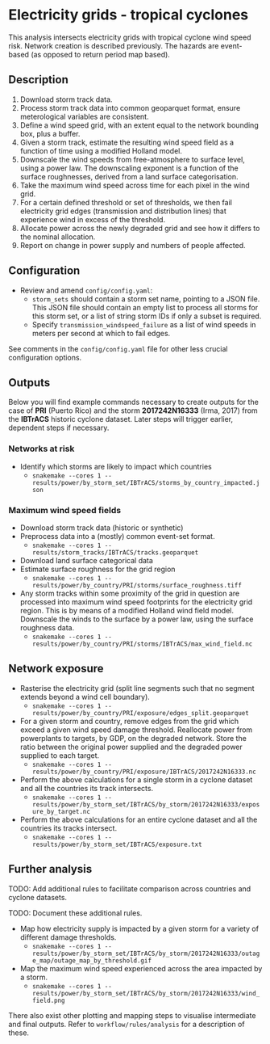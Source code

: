 # Electricity grids - tropical cyclones

This analysis intersects electricity grids with tropical cyclone wind speed
risk. Network creation is described previously. The hazards are event-based (as
opposed to return period map based).

## Description

1. Download storm track data.
1. Process storm track data into common geoparquet format, ensure meterological variables are consistent.
1. Define a wind speed grid, with an extent equal to the network bounding box, plus a buffer.
1. Given a storm track, estimate the resulting wind speed field as a function of time using a modified Holland model.
1. Downscale the wind speeds from free-atmosphere to surface level, using a power law. The downscaling exponent is a function of the surface roughnesses, derived from a land surface categorisation.
1. Take the maximum wind speed across time for each pixel in the wind grid.
1. For a certain defined threshold or set of thresholds, we then fail electricity grid edges (transmission and distribution lines) that experience
wind in excess of the threshold.
1. Allocate power across the newly degraded grid and see how it differs to the nominal allocation.
1. Report on change in power supply and numbers of people affected.

## Configuration

- Review and amend `config/config.yaml`:
    - `storm_sets` should contain a storm set name, pointing to a JSON file.
      This JSON file should contain an empty list to process all storms for
      this storm set, or a list of string storm IDs if only a subset is
      required.
    - Specify `transmission_windspeed_failure` as a list of wind speeds in
      meters per second at which to fail edges.

See comments in the `config/config.yaml` file for other less crucial
configuration options.

## Outputs

Below you will find example commands necessary to create outputs for the case of
__PRI__ (Puerto Rico) and the storm __2017242N16333__ (Irma, 2017) from the
__IBTrACS__ historic cyclone dataset. Later steps will trigger earlier,
dependent steps if necessary.

### Networks at risk
- Identify which storms are likely to impact which countries
    - `snakemake --cores 1 -- results/power/by_storm_set/IBTrACS/storms_by_country_impacted.json`

### Maximum wind speed fields
- Download storm track data (historic or synthetic)
- Preprocess data into a (mostly) common event-set format.
    - `snakemake --cores 1 -- results/storm_tracks/IBTrACS/tracks.geoparquet`
- Download land surface categorical data
- Estimate surface roughness for the grid region
    - `snakemake --cores 1 -- results/power/by_country/PRI/storms/surface_roughness.tiff`
- Any storm tracks within some proximity of the grid in question are processed into maximum wind speed footprints for the electricity grid region. This is by means of a modified Holland wind field model. Downscale the winds to the surface by a power law, using the surface roughness data.
    - `snakemake --cores 1 -- results/power/by_country/PRI/storms/IBTrACS/max_wind_field.nc`

## Network exposure
- Rasterise the electricity grid (split line segments such that no segment extends beyond a wind cell boundary).
    - `snakemake --cores 1 -- results/power/by_country/PRI/exposure/edges_split.geoparquet`
- For a given storm and country, remove edges from the grid which exceed a given wind speed damage threshold. Reallocate power from powerplants to targets, by GDP, on the degraded network. Store the ratio between the original power supplied and the degraded power supplied to each target.
    - `snakemake --cores 1 -- results/power/by_country/PRI/exposure/IBTrACS/2017242N16333.nc`
- Perform the above calculations for a single storm in a cyclone dataset and all the countries its track intersects.
    - `snakemake --cores 1 -- results/power/by_storm_set/IBTrACS/by_storm/2017242N16333/exposure_by_target.nc`
- Perform the above calculations for an entire cyclone dataset and all the countries its tracks intersect.
    - `snakemake --cores 1 -- results/power/by_storm_set/IBTrACS/exposure.txt`

## Further analysis

TODO: Add additional rules to facilitate comparison across countries and cyclone datasets.

TODO: Document these additional rules.

- Map how electricity supply is impacted by a given storm for a variety of different damage thresholds.
    - `snakemake --cores 1 -- results/power/by_storm_set/IBTrACS/by_storm/2017242N16333/outage_map/outage_map_by_threshold.gif`
- Map the maximum wind speed experienced across the area impacted by a storm.
    - `snakemake --cores 1 -- results/power/by_storm_set/IBTrACS/by_storm/2017242N16333/wind_field.png`

There also exist other plotting and mapping steps to visualise intermediate and final outputs. Refer to `workflow/rules/analysis` for a description of these.